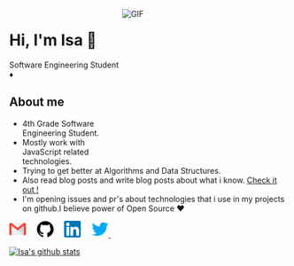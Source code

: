 <img align="right" alt="GIF" src="https://media.giphy.com/media/13UZisxBxkjPwI/giphy.gif" width="300px" height="250px" />

# Hi, I'm Isa :tada:

Software Engineering Student :diamonds:

## About me 

- 4th Grade Software Engineering Student.
- Mostly work with JavaScript related technologies.
- Trying to get better at Algorithms and Data Structures.
- Also read blog posts and write blog posts about what i know. [Check it out !](https://toltarisa.github.io/)
- I'm opening issues and pr's about technologies that i use in my projects on github.I believe power of Open Source :hearts:

<p align="left">
 <a href="mailto:isatoltar@gmail.com"><img src="https://github.com/deut-erium/deut-erium/blob/master/assets/gmail.svg" width="30px" alt="mail"></a> &nbsp; &nbsp;
   <a href="https://github.com/toltarisa"><img src="https://github.com/deut-erium/deut-erium/blob/master/assets/github.svg" width="30px" alt="mail"></a> &nbsp; &nbsp;
  <a href="https://www.linkedin.com/in/isatoltar/"><img src="https://github.com/deut-erium/deut-erium/blob/master/assets/linkedin.svg" width="30px" alt="LinkedIn"></a> &nbsp; &nbsp;
<a href="https://twitter.com/isatoltar"><img src="https://github.com/deut-erium/deut-erium/blob/master/assets/twitter.svg" width="30px" alt="Twitter">     </a>&nbsp; &nbsp;
</p>

[![Isa's github stats](https://github-readme-stats.vercel.app/api?username=toltarisa)](https://github.com/toltarisa/github-readme-stats)
